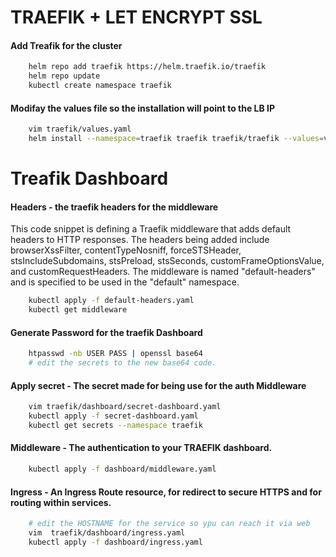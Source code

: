 
# TRAEFIK + LET ENCRYPT SSL
#### Add Treafik for the cluster 
```sh
    helm repo add traefik https://helm.traefik.io/traefik
    helm repo update 
    kubectl create namespace traefik
```
#### Modifay the values file so the installation will point to the LB IP 
```sh
    vim traefik/values.yaml
    helm install --namespace=traefik traefik traefik/traefik --values=values.yaml
```
# Treafik Dashboard 
#### Headers - the traefik headers for the middleware

This code snippet is defining a Traefik middleware that adds default headers to HTTP responses.
The headers being added include browserXssFilter, contentTypeNosniff, forceSTSHeader, stsIncludeSubdomains, stsPreload, stsSeconds, customFrameOptionsValue, and customRequestHeaders.
The middleware is named "default-headers" and is specified to be used in the "default" namespace.

```sh
    kubectl apply -f default-headers.yaml
    kubectl get middleware
```
#### Generate Password for the traefik Dashboard

```sh
    htpasswd -nb USER PASS | openssl base64 
    # edit the secrets to the new base64 code. 
```
#### Apply secret - The secret made for being use for the auth Middleware  
```sh
    vim traefik/dashboard/secret-dashboard.yaml
    kubectl apply -f secret-dashboard.yaml
    kubectl get secrets --namespace traefik
```
#### Middleware - The authentication to your TRAEFIK dashboard. 
```sh
    kubectl apply -f dashboard/middleware.yaml
```
#### Ingress - An Ingress Route resource, for redirect to secure HTTPS and for routing within services.
```sh
    # edit the HOSTNAME for the service so ypu can reach it via web
    vim  traefik/dashboard/ingress.yaml
    kubectl apply -f dashboard/ingress.yaml
```




